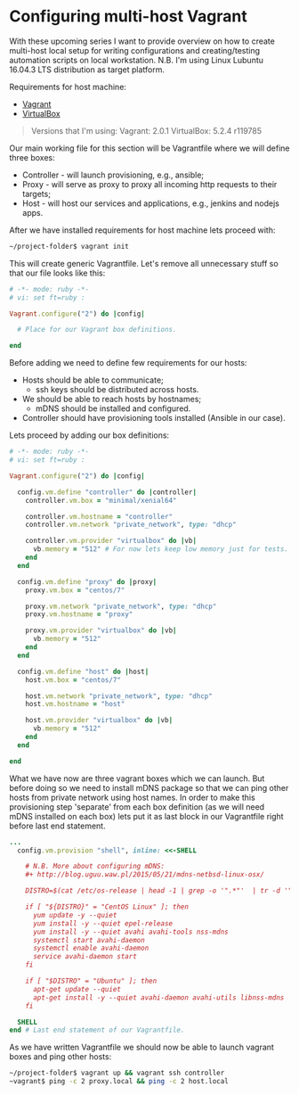 # Configuring multi-host Vagrant

With these upcoming series I want to provide overview on how to create multi-host local setup for writing configurations and creating/testing automation scripts on local workstation.
N.B. I'm using Linux Lubuntu 16.04.3 LTS distribution as target platform.

Requirements for host machine:
- [Vagrant](https://www.vagrantup.com/downloads.html)
- [VirtualBox](https://www.virtualbox.org/wiki/Linux_Downloads)

> Versions that I'm using:
> Vagrant: 2.0.1
> VirtualBox: 5.2.4 r119785

Our main working file for this section will be Vagrantfile where we will define three boxes:
- Controller - will launch provisioning, e.g., ansible;
- Proxy - will serve as proxy to proxy all incoming http requests to their targets;
- Host - will host our services and applications, e.g., jenkins and nodejs apps.

After we have installed requirements for host machine lets proceed with:
```bash
~/project-folder$ vagrant init
```
This will create generic Vagrantfile. Let's remove all unnecessary stuff so that our file looks like this:
```ruby
# -*- mode: ruby -*-
# vi: set ft=ruby :

Vagrant.configure("2") do |config|

  # Place for our Vagrant box definitions.

end
```

Before adding we need to define few requirements for our hosts:
- Hosts should be able to communicate;
	- ssh keys should be distributed across hosts.
- We should be able to reach hosts by hostnames;
	- mDNS should be installed and configured.
- Controller should have provisioning tools installed (Ansible in our case).

Lets proceed by adding our box definitions:
```ruby
# -*- mode: ruby -*-
# vi: set ft=ruby :

Vagrant.configure("2") do |config|

  config.vm.define "controller" do |controller|
    controller.vm.box = "minimal/xenial64"

    controller.vm.hostname = "controller"
    controller.vm.network "private_network", type: "dhcp"

    controller.vm.provider "virtualbox" do |vb|
      vb.memory = "512" # For now lets keep low memory just for tests.
    end
  end

  config.vm.define "proxy" do |proxy|
    proxy.vm.box = "centos/7"

    proxy.vm.network "private_network", type: "dhcp"
    proxy.vm.hostname = "proxy"

    proxy.vm.provider "virtualbox" do |vb|
      vb.memory = "512"
    end
  end

  config.vm.define "host" do |host|
    host.vm.box = "centos/7"

    host.vm.network "private_network", type: "dhcp"
    host.vm.hostname = "host"

    host.vm.provider "virtualbox" do |vb|
      vb.memory = "512"
    end
  end

end
```

What we have now are three vagrant boxes which we can launch. But before doing so we need to install mDNS package so that we can ping other hosts from private network using host names.
In order to make this provisioning step 'separate' from each box definition (as we will need mDNS installed on each box) lets put it as last block in our Vagrantfile right before last end statement.

```ruby
...
  config.vm.provision "shell", inline: <<-SHELL

    # N.B. More about configuring mDNS:
    #+ http://blog.uguu.waw.pl/2015/05/21/mdns-netbsd-linux-osx/

    DISTRO=$(cat /etc/os-release | head -1 | grep -o '".*"'  | tr -d '"')

    if [ "${DISTRO}" = "CentOS Linux" ]; then
      yum update -y --quiet
      yum install -y --quiet epel-release
      yum install -y --quiet avahi avahi-tools nss-mdns
      systemctl start avahi-daemon
      systemctl enable avahi-daemon
      service avahi-daemon start
    fi

    if [ "$DISTRO" = "Ubuntu" ]; then
      apt-get update --quiet
      apt-get install -y --quiet avahi-daemon avahi-utils libnss-mdns
    fi

  SHELL
end # Last end statement of our Vagrantfile.
```	


As we have written Vagrantfile we should now be able to launch vagrant boxes and ping other hosts:
```bash
~/project-folder$ vagrant up && vagrant ssh controller
~vagrant$ ping -c 2 proxy.local && ping -c 2 host.local
```
